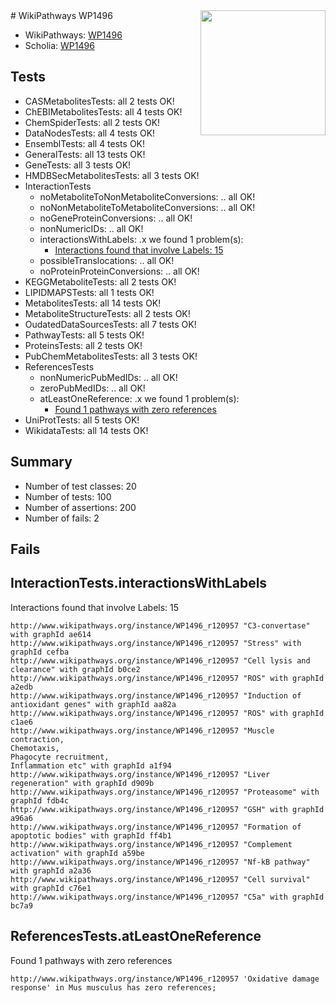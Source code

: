 <img style="float: right; width: 200px" src="https://upload.wikimedia.org/wikipedia/commons/thumb/8/83/Wplogo_with_text_500.png/640px-Wplogo_with_text_500.png" />
# WikiPathways WP1496

* WikiPathways: [WP1496](https://identifiers.org/wikipathways:WP1496)
* Scholia: [WP1496](https://scholia.toolforge.org/wikipathways/WP1496)
## Tests
* CASMetabolitesTests: all 2 tests OK!
* ChEBIMetabolitesTests: all 4 tests OK!
* ChemSpiderTests: all 2 tests OK!
* DataNodesTests: all 4 tests OK!
* EnsemblTests: all 4 tests OK!
* GeneralTests: all 13 tests OK!
* GeneTests: all 3 tests OK!
* HMDBSecMetabolitesTests: all 3 tests OK!
* InteractionTests
    * noMetaboliteToNonMetaboliteConversions: .. all OK!
    * noNonMetaboliteToMetaboliteConversions: .. all OK!
    * noGeneProteinConversions: .. all OK!
    * nonNumericIDs: .. all OK!
    * interactionsWithLabels: .x we found 1 problem(s):
        * [Interactions found that involve Labels: 15](#fe97a8bd)
    * possibleTranslocations: .. all OK!
    * noProteinProteinConversions: .. all OK!
* KEGGMetaboliteTests: all 2 tests OK!
* LIPIDMAPSTests: all 1 tests OK!
* MetabolitesTests: all 14 tests OK!
* MetaboliteStructureTests: all 2 tests OK!
* OudatedDataSourcesTests: all 7 tests OK!
* PathwayTests: all 5 tests OK!
* ProteinsTests: all 2 tests OK!
* PubChemMetabolitesTests: all 3 tests OK!
* ReferencesTests
    * nonNumericPubMedIDs: .. all OK!
    * zeroPubMedIDs: .. all OK!
    * atLeastOneReference: .x we found 1 problem(s):
        * [Found 1 pathways with zero references](#35eb778e)
* UniProtTests: all 5 tests OK!
* WikidataTests: all 14 tests OK!


## Summary

* Number of test classes: 20
* Number of tests: 100
* Number of assertions: 200
* Number of fails: 2

## Fails

<a name="fe97a8bd" />

## InteractionTests.interactionsWithLabels

Interactions found that involve Labels: 15
```
http://www.wikipathways.org/instance/WP1496_r120957 "C3-convertase" with graphId ae614
http://www.wikipathways.org/instance/WP1496_r120957 "Stress" with graphId cefba
http://www.wikipathways.org/instance/WP1496_r120957 "Cell lysis and clearance" with graphId b0ce2
http://www.wikipathways.org/instance/WP1496_r120957 "ROS" with graphId a2edb
http://www.wikipathways.org/instance/WP1496_r120957 "Induction of antioxidant genes" with graphId aa82a
http://www.wikipathways.org/instance/WP1496_r120957 "ROS" with graphId c1ae6
http://www.wikipathways.org/instance/WP1496_r120957 "Muscle contraction,
Chemotaxis,
Phagocyte recruitment,
Inflammation etc" with graphId a1f94
http://www.wikipathways.org/instance/WP1496_r120957 "Liver regeneration" with graphId d909b
http://www.wikipathways.org/instance/WP1496_r120957 "Proteasome" with graphId fdb4c
http://www.wikipathways.org/instance/WP1496_r120957 "GSH" with graphId a96a6
http://www.wikipathways.org/instance/WP1496_r120957 "Formation of apoptotic bodies" with graphId ff4b1
http://www.wikipathways.org/instance/WP1496_r120957 "Complement activation" with graphId a59be
http://www.wikipathways.org/instance/WP1496_r120957 "Nf-kB pathway" with graphId a2a36
http://www.wikipathways.org/instance/WP1496_r120957 "Cell survival" with graphId c76e1
http://www.wikipathways.org/instance/WP1496_r120957 "C5a" with graphId bc7a9
```

<a name="35eb778e" />

## ReferencesTests.atLeastOneReference

Found 1 pathways with zero references
```
http://www.wikipathways.org/instance/WP1496_r120957 'Oxidative damage response' in Mus musculus has zero references; 
```

